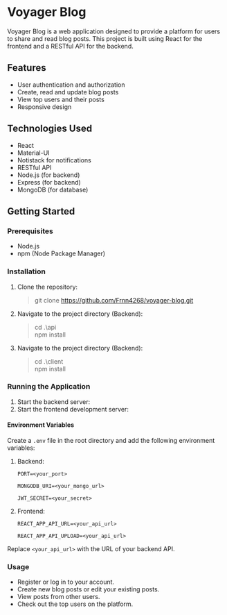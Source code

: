 # Voyager Blog

Voyager Blog is a web application designed to provide a platform for users to share and read blog posts. This project is built using React for the frontend and a RESTful API for the backend.

## Features

- User authentication and authorization
- Create, read and update blog posts
- View top users and their posts
- Responsive design

## Technologies Used

- React
- Material-UI
- Notistack for notifications
- RESTful API
- Node.js (for backend)
- Express (for backend)
- MongoDB (for database)

## Getting Started

### Prerequisites

- Node.js
- npm (Node Package Manager)

### Installation

1. Clone the repository:
	>    git clone https://github.com/Frnn4268/voyager-blog.git

2. Navigate to the project directory (Backend):
	> cd .\api\
	> npm install

3. Navigate to the project directory (Backend):
	> cd .\client\
	> npm install

### Running the Application
1. Start the backend server:
2. Start the frontend development server:

#### Environment Variables
Create a `.env` file in the root directory and add the following environment variables:

1. Backend:
   
	`PORT=<your_port>`

	`MONGODB_URI=<your_mongo_url>`

	`JWT_SECRET=<your_secret>`

3. Frontend:
   
	`REACT_APP_API_URL=<your_api_url>`

	`REACT_APP_API_UPLOAD=<your_api_url>`

Replace `<your_api_url>` with the URL of your backend API.

### Usage
- Register or log in to your account.
- Create new blog posts or edit your existing posts.
- View posts from other users.
- Check out the top users on the platform.
